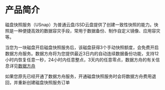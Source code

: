<!--一下子提供一种思路，欢迎大家发挥 -->

# 产品简介
磁盘快照服务（USnap）为普通云盘/SSD云盘提供了创建一致性快照的能力。快照是一种便捷高效的数据容灾手段，常用于数据备份、制作自定义镜像、应用容灾等。

当您为一块磁盘开启磁盘快照服务后，该磁盘获得3个手动快照额度，会免费开启数据方舟服务。数据方舟将为您提供最近3日内的自动连续数据备份功能，支持12小时内恢复任意一秒，24小时内任意整点，3天内的任意零点，数据方舟的有关信息详见[数据方舟](/uda/README.md)

如果您原先已经开通了数据方舟服务，开通磁盘快照服务时会将数据方舟费用退回，并重新创建磁盘快照服务订单
